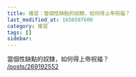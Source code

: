 ```yaml
---
title: 複習：當個性缺點的奴隸，如何得上帝祝福？
last_modified_at: 1656507600
category: 複習
tags: []
sidebar: 
---
```


<p>當個性缺點的奴隸，如何得上帝祝福？<br/>
<a href="/posts/269192552" target="_blank">/posts/269192552</a></p>
<p> </p>
